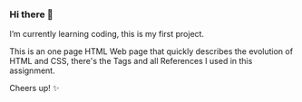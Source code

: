 ### Hi there 👋

I’m currently learning coding, this is my first project.

This is an one page HTML Web page that quickly describes the evolution of HTML and CSS, there's the Tags and all References I used in this assignment.

Cheers up! ✨

<!--
**mazds/mazds** is a ✨ _special_ ✨ repository because its `README.md` (this file) appears on your GitHub profile.

Here are some ideas to get you started:

- 🔭 I’m currently working on ...
- 🌱 I’m currently learning ...
- 👯 I’m looking to collaborate on ...
- 🤔 I’m looking for help with ...
- 💬 Ask me about ...
- 📫 How to reach me: ...
- 😄 Pronouns: ...
- ⚡ Fun fact: ...
-->
